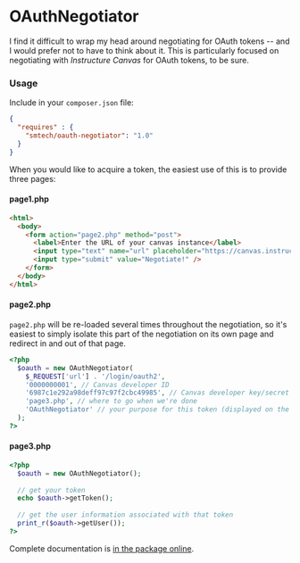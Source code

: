 # OAuthNegotiator

I find it difficult to wrap my head around negotiating for OAuth tokens -- and I would prefer not to have to think about it.
This is particularly focused on negotiating with _Instructure Canvas_ for OAuth tokens, to be sure.

### Usage

Include in your `composer.json` file:

```JSON
{
  "requires" : {
    "smtech/oauth-negotiator": "1.0"
  }
}
```

When you would like to acquire a token, the easiest use of this is to provide three pages:

#### page1.php

```HTML
<html>
  <body>
    <form action="page2.php" method="post">
      <label>Enter the URL of your canvas instance</label>
      <input type="text" name="url" placeholder="https://canvas.instructure.com" />
      <input type="submit" value="Negotiate!" />
    </form>
  </body>
</html>
```

#### page2.php

`page2.php` will be re-loaded several times throughout the negotiation, so it's easiest to simply isolate this part of the 
negotiation on its own page and redirect in and out of that page.

```PHP
<?php
  $oauth = new OAuthNegotiator(
    $_REQUEST['url'] . '/login/oauth2',
    '0000000001', // Canvas developer ID
    '6987c1e292a98deff97c97f2cbc49985', // Canvas developer key/secret (referred to both ways in their documentation)
    'page3.php', // where to go when we're done
    'OAuthNegotiator' // your purpose for this token (displayed on the user settings page in Canvas)
  );
?>
```

#### page3.php

```PHP
<?php
  $oauth = new OAuthNegotiator();
  
  // get your token
  echo $oauth->getToken();
  
  // get the user information associated with that token
  print_r($oauth->getUser());
?>
```

Complete documentation is [in the package online](https://htmlpreview.github.io?https://github.com/smtech/oauth-negotiator/blob/master/doc/index.html).
